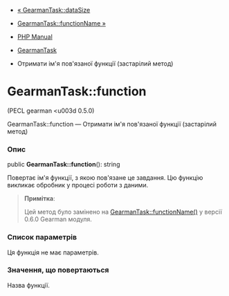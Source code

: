- [« GearmanTask::dataSize](gearmantask.datasize.md)
- [GearmanTask::functionName »](gearmantask.functionname.md)

- [PHP Manual](index.md)
- [GearmanTask](class.gearmantask.md)
- Отримати ім'я пов'язаної функції (застарілий метод)

# GearmanTask::function

(PECL gearman \<u003d 0.5.0)

GearmanTask::function — Отримати ім'я пов'язаної функції (застарілий
метод)

### Опис

public **GearmanTask::function**(): string

Повертає ім'я функції, з якою пов'язане це завдання. Цю функцію
викликає обробник у процесі роботи з даними.

> **Примітка**:
>
> Цей метод було замінено на
> [GearmanTask::functionName()](gearmantask.functionname.md) у версії
> 0.6.0 Gearman модуля.

### Список параметрів

Ця функція не має параметрів.

### Значення, що повертаються

Назва функції.
